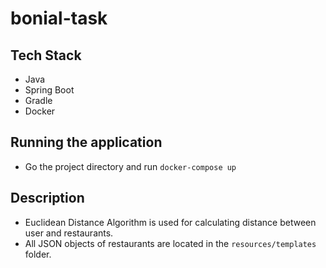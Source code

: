 # bonial-task

## Tech Stack
- Java
- Spring Boot
- Gradle
- Docker

## Running the application
- Go the project directory and run
`docker-compose up`

## Description
- Euclidean Distance Algorithm is used for calculating distance between user and restaurants.
- All JSON objects of restaurants are located in the `resources/templates` folder.
